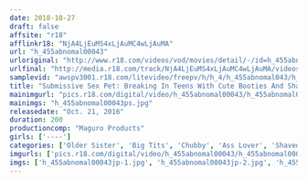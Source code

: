 ```yaml
---
date: 2018-10-27
draft: false
affsite: "r18"
afflinkr18: "NjA4LjEuMS4xLjAuMC4wLjAuMA"
url: "h_455abnomal00043"
urloriginal: "http://www.r18.com/videos/vod/movies/detail/-/id=h_455abnomal00043"
urlfinal: "http://media.r18.com/track/NjA4LjEuMS4xLjAuMC4wLjAuMA/videos/vod/movies/detail/-/id=h_455abnomal00043"
samplevid: "awspv3001.r18.com/litevideo/freepv/h/h_4/h_455abnomal043/h_455abnomal043_dmb_w.mp4"
title: "Submissive Sex Pet: Breaking In Teens With Cute Booties And Shaved Pussy Outdoors"
mainimgurl: "pics.r18.com/digital/video/h_455abnomal00043/h_455abnomal00043ps.jpg"
mainimgs: "h_455abnomal00043ps.jpg"
releasedate: "Oct. 21, 2016"
duration: 200
productioncomp: "Maguro Products"
girls: ['----']
categories: ['Older Sister', 'Big Tits', 'Chubby', 'Ass Lover', 'Shaved Pussy', 'Outdoor', 'Documentary', 'Training', 'Hi-Def']
imgurls: ['pics.r18.com/digital/video/h_455abnomal00043/h_455abnomal00043jp-1.jpg', 'pics.r18.com/digital/video/h_455abnomal00043/h_455abnomal00043jp-2.jpg', 'pics.r18.com/digital/video/h_455abnomal00043/h_455abnomal00043jp-3.jpg', 'pics.r18.com/digital/video/h_455abnomal00043/h_455abnomal00043jp-4.jpg', 'pics.r18.com/digital/video/h_455abnomal00043/h_455abnomal00043jp-5.jpg', 'pics.r18.com/digital/video/h_455abnomal00043/h_455abnomal00043jp-6.jpg', 'pics.r18.com/digital/video/h_455abnomal00043/h_455abnomal00043jp-7.jpg', 'pics.r18.com/digital/video/h_455abnomal00043/h_455abnomal00043jp-8.jpg', 'pics.r18.com/digital/video/h_455abnomal00043/h_455abnomal00043jp-9.jpg', 'pics.r18.com/digital/video/h_455abnomal00043/h_455abnomal00043jp-10.jpg', 'pics.r18.com/digital/video/h_455abnomal00043/h_455abnomal00043jp-11.jpg', 'pics.r18.com/digital/video/h_455abnomal00043/h_455abnomal00043jp-12.jpg', 'pics.r18.com/digital/video/h_455abnomal00043/h_455abnomal00043jp-13.jpg', 'pics.r18.com/digital/video/h_455abnomal00043/h_455abnomal00043jp-14.jpg', 'pics.r18.com/digital/video/h_455abnomal00043/h_455abnomal00043jp-15.jpg', 'pics.r18.com/digital/video/h_455abnomal00043/h_455abnomal00043jp-16.jpg', 'pics.r18.com/digital/video/h_455abnomal00043/h_455abnomal00043jp-17.jpg', 'pics.r18.com/digital/video/h_455abnomal00043/h_455abnomal00043jp-18.jpg', 'pics.r18.com/digital/video/h_455abnomal00043/h_455abnomal00043jp-19.jpg', 'pics.r18.com/digital/video/h_455abnomal00043/h_455abnomal00043jp-20.jpg']
imgs: ['h_455abnomal00043jp-1.jpg', 'h_455abnomal00043jp-2.jpg', 'h_455abnomal00043jp-3.jpg', 'h_455abnomal00043jp-4.jpg', 'h_455abnomal00043jp-5.jpg', 'h_455abnomal00043jp-6.jpg', 'h_455abnomal00043jp-7.jpg', 'h_455abnomal00043jp-8.jpg', 'h_455abnomal00043jp-9.jpg', 'h_455abnomal00043jp-10.jpg', 'h_455abnomal00043jp-11.jpg', 'h_455abnomal00043jp-12.jpg', 'h_455abnomal00043jp-13.jpg', 'h_455abnomal00043jp-14.jpg', 'h_455abnomal00043jp-15.jpg', 'h_455abnomal00043jp-16.jpg', 'h_455abnomal00043jp-17.jpg', 'h_455abnomal00043jp-18.jpg', 'h_455abnomal00043jp-19.jpg', 'h_455abnomal00043jp-20.jpg']
---
```


